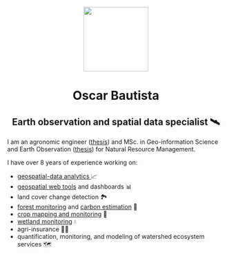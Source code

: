 <p dir="auto" style="text-align: center;"><img src="https://media-exp1.licdn.com/dms/image/C4E03AQF8_Gr-QcyS1Q/profile-displayphoto-shrink_800_800/0/1608312021319?e=1669852800&amp;v=beta&amp;t=WjOrOKW5-1YD-dKhWkpGaEP_b07OqQOOV_voE3q2LhA" alt="" width="150" height="150" /></p>
<h1 dir="auto" style="text-align: center;"><strong>Oscar Bautista</strong></h1>
<h2 dir="auto" style="text-align: center;">Earth observation and spatial data specialist 🛰️</h2>
<p dir="auto">I am an agronomic engineer (<a href="http://www.scielo.org.co/scielo.php?script=sci_arttext&amp;pid=S0120-99652013000100006">thesis</a>) and MSc. in Geo-information Science and Earth Observation (<a href="https://link.springer.com/article/10.1007/s10113-021-01770-6">thesis</a>) for Natural Resource Management.</p>
<p dir="auto">I have over 8 years of experience working on:</p>
<ul dir="auto">
<li><a href="https://docs.google.com/document/d/1efPXAZSte3aUo5IvcFHMR4VJSL30h9oSOKmSzMF7QGM/edit?usp=sharing">geospatial-data analytics </a> 📈</li>
<li><a href="https://drive.google.com/file/d/11H6KJihmnUqFx97ToWSvKgRrEeZj4DOx/view">geospatial web tools</a> and dashboards 📊</li>
<li>land cover change detection 🏞️</li>
<li><a href="http://www.terra-i.org/news/news/San-Vicente-del-Cagu-n--Colombia-s--1-deforestation-hotspot.html">forest monitoring</a> and <a href="https://drive.google.com/open?id=11FprAcTDDuXDXpcF9ywYhGLXgA2iFvSa&amp;authuser=ovbautistac%40unal.edu.co&amp;usp=drive_fs">carbon estimation</a> 🌳</li>
<li><a href="https://ovbautistac.users.earthengine.app/view/cropclassifier">crop mapping and monitoring</a> 🌾</li>
<li><a href="https://ovbautistac.users.earthengine.app/view/app1">wetland monitoring</a> 💧</li>
<li>agri-insurance 👨&zwj;🌾</li>
<li>quantification, monitoring, and modeling of watershed ecosystem services 🗺️</li>
</ul>
